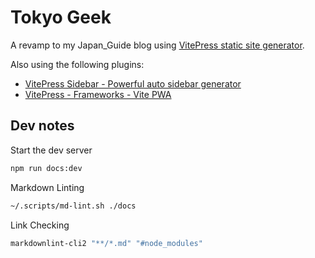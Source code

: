 # Tokyo Geek

A revamp to my Japan_Guide blog using [VitePress static site generator](https://vitepress.dev/).

Also using the following plugins:
* [VitePress Sidebar - Powerful auto sidebar generator](https://vitepress-sidebar.cdget.com/)
* [VitePress - Frameworks - Vite PWA](https://vite-pwa-org.netlify.app/frameworks/vitepress.html)


## Dev notes

Start the dev server

```bash
npm run docs:dev
```

Markdown Linting

```bash
~/.scripts/md-lint.sh ./docs
```

Link Checking

```bash
markdownlint-cli2 "**/*.md" "#node_modules"
```
